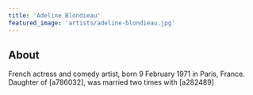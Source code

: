 ```yaml
---
title: 'Adeline Blondieau'
featured_image: 'artists/adeline-blondieau.jpg'
---
```


## About

French actress and comedy artist, born 9 February 1971 in Paris, France.
Daughter of [a786032], was married two times  with [a282489]
